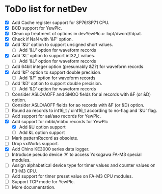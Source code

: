 ToDo list for netDev
====

- [x] Add Cache register support for SP76/SP71 CPU.
- [x] BCD support for YewPlc.
- [x] Clean up treatment of options in devYewPlc.c: lopt/dword/fdpat.
- [x] Check if NaN with '&F' option.
- [x] Add '&U' option to support unsigned short values.
  - [ ] Add '&U' option for waveform records
- [x] Add '&L' option to support int32_t values.
  - [ ] Add '&U' option for waveform records
- [ ] Add 64bit integer option (presumably &Z?) for waveform records
- [x] Add '&F' option to support double precision.
  - [ ] Add '&F' option for waveform records
- [ ] Add '&D' option to support double precision.
  - [ ] Add '&D' option for waveform records
- [ ] Consider ASLO/AOFF and SMOO fields for ai records with &F (or &D) option.
- [ ] Consider ASLO/AOFF fields for ao records with &F (or &D) option.
- [ ] Round ao records to int16_t / uint16_t according to no-flag and '&U' flag.
- [ ] Add support for aai/aao records for YewPlc.
- [x] Add support for mbbi/mbbo records for YewPlc
  - [x] Add &U option support
  - [ ] Add &L option support
- [ ] Mark patternRecord as obsolete.
- [ ] Drop vxWorks support.
- [x] Add Chino KE3000 series data logger.
- [ ] Introduce pseudo device 'A' to access Yokogawa FA-M3 special modules.
- [ ] Assign alphabetical device type for timer values and counter values on F3-M3 CPU.
- [ ] Add support for timer preset value on FA-M3 CPU modules.
- [ ] Support TCP mode for YewPlc.
- [ ] More documentation.

